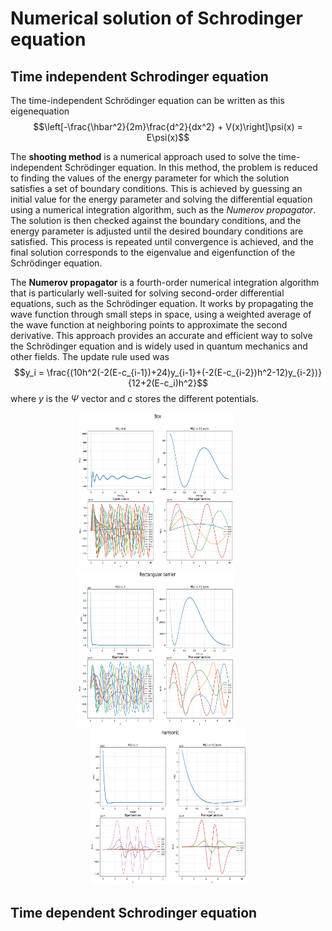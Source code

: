 # Numerical solution of Schrodinger equation

## Time independent Schrodinger equation

The time-independent Schrödinger equation can be written as this eigenequation
$$\left[-\frac{\hbar^2}{2m}\frac{d^2}{dx^2} + V(x)\right]\psi(x) = E\psi(x)$$

The **shooting method** is a numerical approach used to solve the time-independent Schrödinger equation. In this method, the problem is reduced to finding the values of the energy parameter for which the solution satisfies a set of boundary conditions. This is achieved by guessing an initial value for the energy parameter and solving the differential equation using a numerical integration algorithm, such as the *Numerov propagator*. The solution is then checked against the boundary conditions, and the energy parameter is adjusted until the desired boundary conditions are satisfied. This process is repeated until convergence is achieved, and the final solution corresponds to the eigenvalue and eigenfunction of the Schrödinger equation.

The **Numerov propagator** is a fourth-order numerical integration algorithm that is particularly well-suited for solving second-order differential equations, such as the Schrödinger equation. It works by propagating the wave function through small steps in space, using a weighted average of the wave function at neighboring points to approximate the second derivative. This approach provides an accurate and efficient way to solve the Schrödinger equation and is widely used in quantum mechanics and other fields. The update rule used was
$$y_i = \frac{(10h^2(-2(E-c_{i-1})+24)y_{i-1}+(-2(E-c_{i-2})h^2-12)y_{i-2})}{12+2(E-c_i)h^2}$$
where $y$ is the $\Psi$ vector and $c$ stores the different potentials. 

<p align="center">
  <img src="images\image1.png" style="margin-right: 40px;" width="250" height="250">
  <img src="images\image2.png" style="margin-right: 40px;" width="250" height="250">
  <img src="images\image3.png" width="250" height="250">
</p>

## Time dependent Schrodinger equation 
